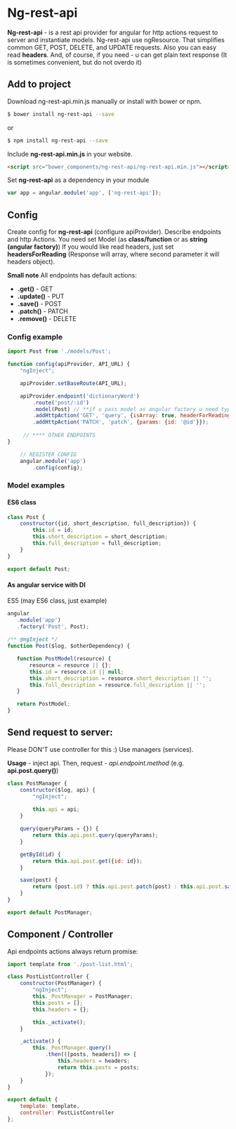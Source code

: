 # Ng-rest-api
**Ng-rest-api** - is a rest api provider for angular for http actions request to server and instantiate models.
Ng-rest-api use ngResource. That simplifies common GET, POST, DELETE, and UPDATE requests.
Also you can easy read **headers**. 
And, of course, if you need - u can get plain text response (It is sometimes convenient, but do not overdo it)

## Add to project

Download ng-rest-api.min.js manually or install with bower or npm.

```bash
$ bower install ng-rest-api --save
```
or
```bash
$ npm install ng-rest-api --save
```

Include **ng-rest-api.min.js** in your website.

```html
<script src="bower_components/ng-rest-api/ng-rest-api.min.js"></script>
```

Set **ng-rest-api** as a dependency in your module

```javascript
var app = angular.module('app', ['ng-rest-api']);
```

## Config

Create config for **ng-rest-api** (configure apiProvider).
Describe endpoints and http Actions.
You need set Model (as **class/function** or as **string (angular factory)**)
If you would like read headers, just set **headersForReading** (Response will array, where second parameter it will 
headers object).

**Small note** 
All endpoints has default actions:
 *  **.get()** - GET
 *  **.update()** - PUT
 *  **.save()** - POST
 *  **.patch()** - PATCH
 *  **.remove()** - DELETE


### Config example
```javascript
import Post from './models/Post';

function config(apiProvider, API_URL) {
    "ngInject";

    apiProvider.setBaseRoute(API_URL);

    apiProvider.endpoint('dictionaryWord')
        .route('post/:id')
        .model(Post) // **if u pass model as angular factory u need type string 'Post' (service name) - See below**
        .addHttpAction('GET', 'query', {isArray: true, headerForReading: 'X-Total-Count', params: {limit: 25}})
        .addHttpAction('PATCH', 'patch', {params: {id: '@id'}});
        
     // **** OTHER ENDPOINTS 
}

	// REGISTER CONFIG
    angular.module('app')
        .config(config);
```

### Model examples

#### ES6 class
```javascript
class Post {
    constructor({id, short_description, full_description}) {
        this.id = id;
        this.short_description = short_description;
        this.full_description = full_description;
    }
}

export default Post;
```

#### As angular service with DI
ES5 (may ES6 class, just example)
```javascript
angular
   .module('app')
   .factory('Post', Post);
        
/** @ngInject */
function Post($log, $otherDependency) {

   function PostModel(resource) {
       resource = resource || {};
       this.id = resource.id || null;
       this.short_description = resource.short_description || '';
       this.full_description = resource.full_description || '';
   }

   return PostModel;
}
```

## Send request to server:
Please DON'T use controller for this :)
Use managers (services).

**Usage** - inject api. Then, request  - *api.endpoint.method* (e.g. **api.post.query()**)

```javascript
class PostManager {
    constructor($log, api) {
        "ngInject";
        
        this.api = api;
    }

    query(queryParams = {}) {
        return this.api.post.query(queryParams);
    }

    getById(id) {
        return this.api.post.get({id: id});
    }

    save(post) {
        return (post.id) ? this.api.post.patch(post) : this.api.post.save(post);
    }
}

export default PostManager;
```

## Component / Controller
Api endpoints actions always return promise: 

```javascript
import template from './post-list.html';

class PostListController {
    constructor(PostManager) {
        "ngInject";
        this._PostManager = PostManager;
        this.posts = [];
        this.headers = {};

        this._activate();
    }

    _activate() {
        this._PostManager.query()
            .then(([posts, headers]) => {
            	this.headers = headers;
                return this.posts = posts;
            });
    }
}

export default {
    template: template,
    controller: PostListController
};
```